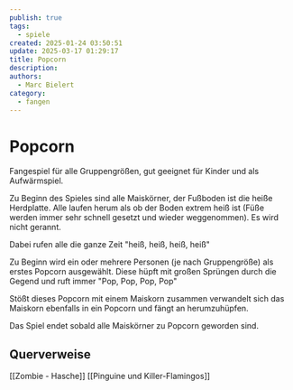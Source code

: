 ```yaml
---
publish: true
tags:
  - spiele
created: 2025-01-24 03:50:51
update: 2025-03-17 01:29:17
title: Popcorn
description: 
authors:
  - Marc Bielert
category:
  - fangen
---
```


# Popcorn

Fangespiel für alle Gruppengrößen, gut geeignet für Kinder und als Aufwärmspiel.

Zu Beginn des Spieles sind alle Maiskörner, der Fußboden ist die heiße Herdplatte.
Alle laufen herum als ob der Boden extrem heiß ist (Füße werden immer sehr schnell gesetzt und wieder weggenommen). Es wird nicht gerannt.

Dabei rufen alle die ganze Zeit "heiß, heiß, heiß, heiß"

Zu Beginn wird ein oder mehrere Personen (je nach Gruppengröße) als erstes Popcorn ausgewählt. Diese hüpft mit großen Sprüngen durch die Gegend und ruft immer "Pop, Pop, Pop, Pop"

Stößt dieses Popcorn mit einem Maiskorn zusammen verwandelt sich das Maiskorn ebenfalls in ein Popcorn und fängt an herumzuhüpfen.

Das Spiel endet sobald alle Maiskörner zu Popcorn geworden sind.

## Querverweise

[[Zombie - Hasche]]
[[Pinguine und Killer-Flamingos]]

